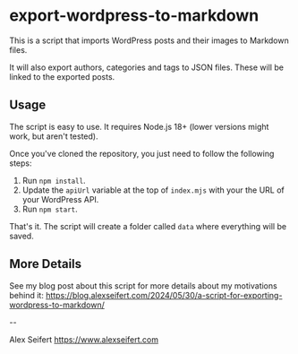 # export-wordpress-to-markdown

This is a script that imports WordPress posts and their images to Markdown files.

It will also export authors, categories and tags to JSON files. These will be linked to the exported posts.

## Usage

The script is easy to use. It requires Node.js 18+ (lower versions might work, but aren't tested).

Once you've cloned the repository, you just need to follow the following steps:

1. Run `npm install`.
2. Update the `apiUrl` variable at the top of `index.mjs` with your the URL of your WordPress API.
3. Run `npm start`.

That's it. The script will create a folder called `data` where everything will be saved.

## More Details

See my blog post about this script for more details about my motivations behind it: https://blog.alexseifert.com/2024/05/30/a-script-for-exporting-wordpress-to-markdown/

--

Alex Seifert
https://www.alexseifert.com
